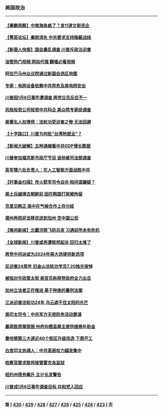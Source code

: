 ### 美国政治
---
#### [【秦鹏观察】中南海急疯了？发11道文挺民企](../../pages/ncid1078159/n14038013.md?07200845) 
#### [【菁英论坛】秦刚消失 中共要求支持隐蔽战线](../../pages/ncid1078159/n14037978.md?07200845) 
#### [【新唐人快报】国会暴乱调查 川普斥政治迫害](../../pages/ncid1078159/n14037991.md?07200845) 
#### [油管热门视频 网站代理 翻墙必看视频](http://138.2.39.72:81/youtube.html?epic-marker?07200845)
#### [阿拉巴马州众议院通过新国会选区地图](../../pages/ncid1078159/n14038020.md?07200845) 
#### [专家：电网设备依赖中共将危及美电网安全](../../pages/ncid1078159/n14037969.md?07200845) 
#### [川普因1月6日事件遭调查 两党议员反应不一](../../pages/ncid1078159/n14037899.md?07200845) 
#### [风险投资公司投资中共科企 美众院专家组调查](../../pages/ncid1078159/n14037907.md?07200845) 
#### [美著名人权律师：法轮功受迫害之惨 无法回避](../../pages/ncid1078159/n14037769.md?07200845) 
#### [【十字路口】川普为何批“台湾抢就业”？](../../pages/ncid1078159/n14037749.md?07200845) 
#### [【新闻大破解】五种通缩看中共GDP增长数据](../../pages/ncid1078159/n14037746.md?07200845) 
#### [川普参加福克斯市政厅节目 谈他被司法部调查](../../pages/ncid1078159/n14037765.md?07200845) 
#### [英军情六处负责人：在人工智能方面战胜中共](../../pages/ncid1078159/n14037838.md?07200845) 
#### [【时事金扫描】传火箭军司令自杀 陷间谍嫌疑？](../../pages/ncid1078159/n14037711.md?07200845) 
#### [美士兵越境去朝鲜前 因在韩国打架被拘留](../../pages/ncid1078159/n14037705.md?07200845) 
#### [克里见韩正 美中在气候合作上存分歧](../../pages/ncid1078159/n14037762.md?07200845) 
#### [德州再把非法移民送到加州 含中国公民](../../pages/ncid1078159/n14037706.md?07200845) 
#### [【晚间新闻】北戴河禁飞防兵变 习遇前所未有危机](../../pages/ncid1078159/n14037467.md?07200845) 
#### [【全球新闻】川普或再遭联邦起诉 回归太难了](../../pages/ncid1078159/n14037468.md?07200845) 
#### [两党中间派或为2024年美大选提供新选项](../../pages/ncid1078159/n14036964.md?07200845) 
#### [反迫害24周年  旧金山法轮功学员7.20烛光夜悼](../../pages/ncid1078159/n14037415.md?07200845) 
#### [被指对华政策太软 美官员称拜登政府全力出击](../../pages/ncid1078159/n14037301.md?07200845) 
#### [加州立法者正在推进 基于种族的量刑法案](../../pages/ncid1078159/n14037379.md?07200845) 
#### [江派迫害法轮功24年 乌云遮不住太阳的光芒](../../pages/ncid1078159/n14037371.md?07200845) 
#### [美印太司令：中共军方无视防务活动邀请](../../pages/ncid1078159/n14037285.md?07200845) 
#### [暴雨致房屋损毁 州府向橙县屋主提供维修补助金](../../pages/ncid1078159/n14037293.md?07200845) 
#### [曼哈顿第三大道近40个街区升级改造 下周开工](../../pages/ncid1078159/n14037291.md?07200845) 
#### [白宫印太协调人：中共高层权力越发集中](../../pages/ncid1078159/n14036492.md?07200845) 
#### [检察官要求联邦接管雷克岛监狱](../../pages/ncid1078159/n14037343.md?07200845) 
#### [纽约州债务飙升 主计长发警告](../../pages/ncid1078159/n14037307.md?07200845) 
#### [川普成1月6日事件调查目标 共和党人回应](../../pages/ncid1078159/n14037060.md?07200845) 

---
#### 第 [ [430](./430.md?07200845) / [429](./429.md?07200845) / [428](./428.md?07200845) / [427](./427.md?07200845) / [426](./426.md?07200845) / [425](./425.md?07200845) / [424](./424.md?07200845) / [423](./423.md?07200845) ] 页
